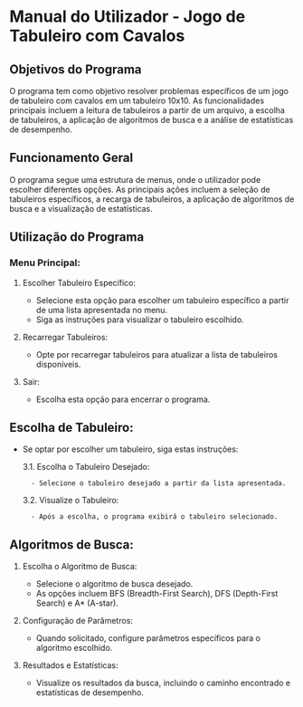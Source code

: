 # Manual do Utilizador - Jogo de Tabuleiro com Cavalos

## Objetivos do Programa

O programa tem como objetivo resolver problemas específicos de um jogo de tabuleiro com cavalos em um tabuleiro 10x10. As funcionalidades principais incluem a leitura de tabuleiros a partir de um arquivo, a escolha de tabuleiros, a aplicação de algoritmos de busca e a análise de estatísticas de desempenho.

## Funcionamento Geral

O programa segue uma estrutura de menus, onde o utilizador pode escolher diferentes opções. As principais ações incluem a seleção de tabuleiros específicos, a recarga de tabuleiros, a aplicação de algoritmos de busca e a visualização de estatísticas.

## Utilização do Programa

### Menu Principal:

1. Escolher Tabuleiro Específico:

    - Selecione esta opção para escolher um tabuleiro específico a partir de uma lista apresentada no menu.
    - Siga as instruções para visualizar o tabuleiro escolhido.

2. Recarregar Tabuleiros:

    - Opte por recarregar tabuleiros para atualizar a lista de tabuleiros disponíveis.

3. Sair:

    - Escolha esta opção para encerrar o programa.

## Escolha de Tabuleiro:

- Se optar por escolher um tabuleiro, siga estas instruções:

    3.1. Escolha o Tabuleiro Desejado:

        - Selecione o tabuleiro desejado a partir da lista apresentada.
    3.2. Visualize o Tabuleiro:

        - Após a escolha, o programa exibirá o tabuleiro selecionado.

## Algoritmos de Busca:

1. Escolha o Algoritmo de Busca:

    - Selecione o algoritmo de busca desejado.
    - As opções incluem BFS (Breadth-First Search), DFS (Depth-First Search) e A* (A-star).

2. Configuração de Parâmetros:

    - Quando solicitado, configure parâmetros específicos para o algoritmo escolhido.

3. Resultados e Estatísticas:

    - Visualize os resultados da busca, incluindo o caminho encontrado e estatísticas de desempenho.